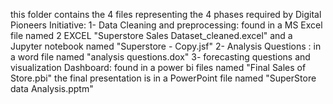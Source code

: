 this folder contains the 4 files representing the 4 phases required by Digital Pioneers Initiative:
1- Data Cleaning and preprocessing:  found in a MS Excel file named  2 EXCEL   "Superstore Sales Dataset_cleaned.excel" and a Jupyter notebook named "Superstore - Copy.jsf"
2- Analysis Questions : in a word file named "analysis questions.dox"
3- forecasting questions and visualization Dashboard: found in a power bi files named "Final Sales of Store.pbi"
the final presentation is in a PowerPoint file named "SuperStore data Analysis.pptm"
